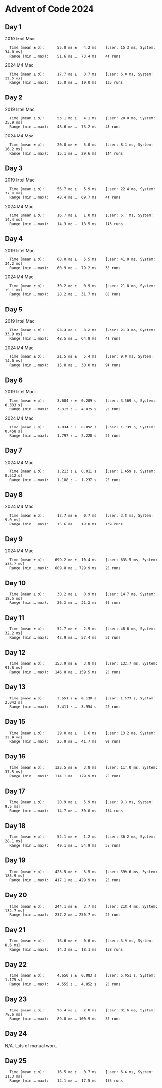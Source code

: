 # Advent of Code 2024

## Day 1

2019 Intel Mac

```
  Time (mean ± σ):      55.0 ms ±   4.2 ms    [User: 15.3 ms, System: 34.0 ms]
  Range (min … max):    51.6 ms …  73.4 ms    44 runs
```

2024 M4 Mac

```
  Time (mean ± σ):      17.7 ms ±   0.7 ms    [User: 6.0 ms, System: 12.5 ms]
  Range (min … max):    15.0 ms …  19.0 ms    135 runs

```

## Day 2

2019 Intel Mac

```
  Time (mean ± σ):      53.1 ms ±   4.1 ms    [User: 20.0 ms, System: 35.9 ms]
  Range (min … max):    48.6 ms …  73.2 ms    45 runs
```

2024 M4 Mac

```
  Time (mean ± σ):      20.0 ms ±   5.0 ms    [User: 8.3 ms, System: 16.2 ms]
  Range (min … max):    15.1 ms …  29.6 ms    144 runs
```

## Day 3

2019 Intel Mac

```
  Time (mean ± σ):      56.7 ms ±   5.9 ms    [User: 22.4 ms, System: 37.4 ms]
  Range (min … max):    48.4 ms …  69.7 ms    44 runs
```

2024 M4 Mac

```
  Time (mean ± σ):      16.7 ms ±   1.0 ms    [User: 6.7 ms, System: 14.4 ms]
  Range (min … max):    14.3 ms …  18.5 ms    143 runs
```

## Day 4

2019 Intel Mac

```
  Time (mean ± σ):      68.0 ms ±   5.5 ms    [User: 41.0 ms, System: 34.2 ms]
  Range (min … max):    60.9 ms …  79.2 ms    38 runs
```

2024 M4 Mac

```
  Time (mean ± σ):      30.2 ms ±   0.9 ms    [User: 21.8 ms, System: 15.1 ms]
  Range (min … max):    28.2 ms …  31.7 ms    88 runs
```

## Day 5

2019 Intel Mac

```
  Time (mean ± σ):      53.3 ms ±   3.2 ms    [User: 21.3 ms, System: 33.9 ms]
  Range (min … max):    48.5 ms …  64.8 ms    42 runs
```

2024 M4 Mac

```
  Time (mean ± σ):      21.5 ms ±   5.4 ms    [User: 9.0 ms, System: 14.0 ms]
  Range (min … max):    15.8 ms …  30.0 ms    94 runs
```

## Day 6

2019 Intel Mac

```
  Time (mean ± σ):      3.684 s ±  0.209 s    [User: 3.569 s, System: 0.333 s]
  Range (min … max):    3.315 s …  4.075 s    20 runs
```

2024 M4 Mac

```
  Time (mean ± σ):      1.834 s ±  0.092 s    [User: 1.739 s, System: 0.458 s]
  Range (min … max):    1.797 s …  2.220 s    20 runs
```

## Day 7

2024 M4 Mac

```
  Time (mean ± σ):      1.213 s ±  0.011 s    [User: 1.659 s, System: 0.512 s]
  Range (min … max):    1.188 s …  1.237 s    20 runs
```

## Day 8

2024 M4 Mac

```
  Time (mean ± σ):      17.7 ms ±   0.7 ms    [User: 3.8 ms, System: 9.0 ms]
  Range (min … max):    15.6 ms …  18.8 ms    139 runs
```

## Day 9

2024 M4 Mac

```
  Time (mean ± σ):     699.2 ms ±  10.4 ms    [User: 635.5 ms, System: 333.7 ms]
  Range (min … max):   689.8 ms … 729.9 ms    20 runs
```

## Day 10

```
  Time (mean ± σ):      30.2 ms ±   0.9 ms    [User: 14.7 ms, System: 18.5 ms]
  Range (min … max):    28.3 ms …  32.2 ms    88 runs
```

## Day 11

```
  Time (mean ± σ):      52.7 ms ±   2.9 ms    [User: 48.6 ms, System: 32.2 ms]
  Range (min … max):    42.9 ms …  57.4 ms    53 runs
```

## Day 12

```
  Time (mean ± σ):     153.9 ms ±   3.8 ms    [User: 132.7 ms, System: 91.8 ms]
  Range (min … max):   146.8 ms … 159.5 ms    20 runs
```

## Day 13

```
  Time (mean ± σ):      3.551 s ±  0.120 s    [User: 1.577 s, System: 2.042 s]
  Range (min … max):    3.411 s …  3.954 s    20 runs
```

## Day 15

```
  Time (mean ± σ):      29.0 ms ±   1.6 ms    [User: 13.2 ms, System: 13.9 ms]
  Range (min … max):    25.9 ms …  41.7 ms    92 runs
```

## Day 16

```
  Time (mean ± σ):     123.5 ms ±   3.8 ms    [User: 117.0 ms, System: 37.5 ms]
  Range (min … max):   114.1 ms … 129.9 ms    25 runs
```

## Day 17

```
  Time (mean ± σ):      20.9 ms ±   5.9 ms    [User: 9.3 ms, System: 9.5 ms]
  Range (min … max):    14.7 ms …  30.0 ms    154 runs
```

## Day 18

```
  Time (mean ± σ):      52.1 ms ±   1.2 ms    [User: 36.2 ms, System: 28.1 ms]
  Range (min … max):    49.1 ms …  54.9 ms    55 runs
```

## Day 19

```
  Time (mean ± σ):     423.5 ms ±   3.5 ms    [User: 399.6 ms, System: 185.9 ms]
  Range (min … max):   417.1 ms … 429.9 ms    20 runs
```

## Day 20

```
  Time (mean ± σ):     244.1 ms ±   3.7 ms    [User: 218.4 ms, System: 132.7 ms]
  Range (min … max):   237.2 ms … 250.7 ms    20 runs
```

## Day 21

```
  Time (mean ± σ):      16.6 ms ±   0.6 ms    [User: 3.9 ms, System: 8.6 ms]
  Range (min … max):    14.3 ms …  18.1 ms    158 runs
```

## Day 22

```
  Time (mean ± σ):      4.650 s ±  0.083 s    [User: 5.951 s, System: 1.175 s]
  Range (min … max):    4.555 s …  4.852 s    20 runs
```

## Day 23

```
  Time (mean ± σ):      96.4 ms ±   2.8 ms    [User: 81.6 ms, System: 78.6 ms]
  Range (min … max):    89.0 ms … 100.9 ms    30 runs
```

## Day 24

N/A. Lots of manual work.

## Day 25

```
  Time (mean ± σ):      16.5 ms ±   0.7 ms    [User: 6.6 ms, System: 11.3 ms]
  Range (min … max):    14.1 ms …  17.5 ms    155 runs
```
